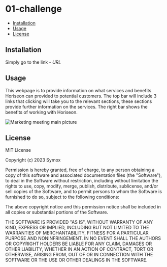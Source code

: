 # 01-challenge

* [Installation](#installation)
* [Usage](#usage)
* [License](#license)

## Installation

Simply go to the link - *URL* 

## Usage 

This webpage is to provide information on what services and benefits Horiseon can provided to potential customers.
The top bar will include 3 links that clicking will take you to the relevant sections, these sections provide further information on the services. The right bar shows the benefits of working with Horiseon.

![Marketing meeting main picture](./assets/images/digital-marketing-meeting.jpg)

## License

MIT License

Copyright (c) 2023 Symox

Permission is hereby granted, free of charge, to any person obtaining a copy
of this software and associated documentation files (the "Software"), to deal
in the Software without restriction, including without limitation the rights
to use, copy, modify, merge, publish, distribute, sublicense, and/or sell
copies of the Software, and to permit persons to whom the Software is
furnished to do so, subject to the following conditions:

The above copyright notice and this permission notice shall be included in all
copies or substantial portions of the Software.

THE SOFTWARE IS PROVIDED "AS IS", WITHOUT WARRANTY OF ANY KIND, EXPRESS OR
IMPLIED, INCLUDING BUT NOT LIMITED TO THE WARRANTIES OF MERCHANTABILITY,
FITNESS FOR A PARTICULAR PURPOSE AND NONINFRINGEMENT. IN NO EVENT SHALL THE
AUTHORS OR COPYRIGHT HOLDERS BE LIABLE FOR ANY CLAIM, DAMAGES OR OTHER
LIABILITY, WHETHER IN AN ACTION OF CONTRACT, TORT OR OTHERWISE, ARISING FROM,
OUT OF OR IN CONNECTION WITH THE SOFTWARE OR THE USE OR OTHER DEALINGS IN THE
SOFTWARE.